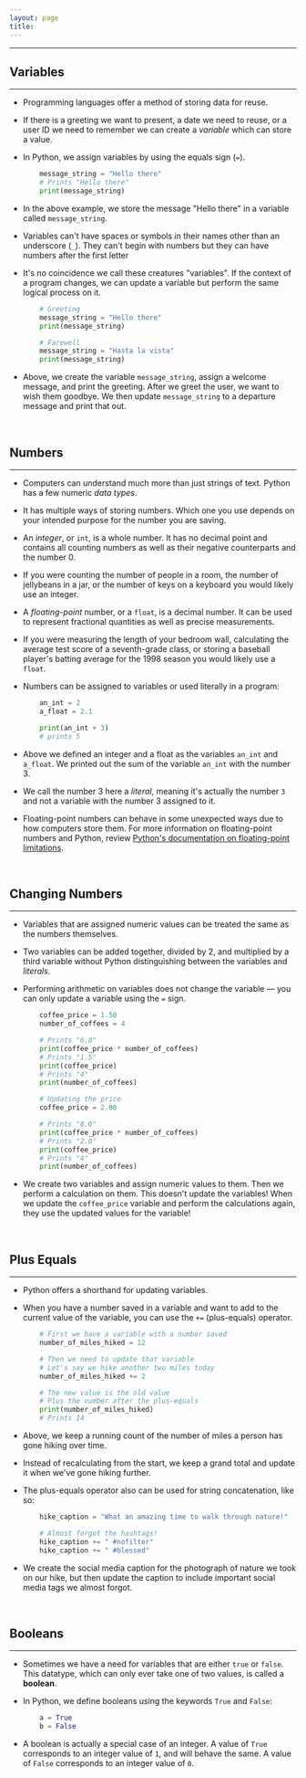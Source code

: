 ```yaml
---
layout: page
title:
---
```

***

## Variables
***

- Programming languages offer a method of storing data for reuse.

- If there is a greeting we want to present, a date we need to reuse, or a user ID we need to remember we can create a _variable_ which can store a value.

- In Python, we assign variables by using the equals sign (`=`).

    ```python
        message_string = "Hello there"
        # Prints "Hello there"
        print(message_string)
    ```

- In the above example, we store the message "Hello there" in a variable called `message_string`.

- Variables can't have spaces or symbols in their names other than an underscore (`_`). They can't begin with numbers but they can have numbers after the first letter

- It's no coincidence we call these creatures "variables". If the context of a program changes, we can update a variable but perform the same logical process on it.

    ```python
        # Greeting
        message_string = "Hello there"
        print(message_string)

        # Farewell
        message_string = "Hasta la vista"
        print(message_string)
    ```

- Above, we create the variable `message_string`, assign a welcome message, and print the greeting. After we greet the user, we want to wish them goodbye. We then update `message_string` to a departure message and print that out.

&nbsp;
## Numbers
***

- Computers can understand much more than just strings of text. Python has a few numeric _data types_.

- It has multiple ways of storing numbers. Which one you use depends on your intended purpose for the number you are saving.

- An _integer_, or `int`, is a whole number. It has no decimal point and contains all counting numbers as well as their negative counterparts and the number 0.

- If you were counting the number of people in a room, the number of jellybeans in a jar, or the number of keys on a keyboard you would likely use an integer.

- A _floating-point_ number, or a `float`, is a decimal number. It can be used to represent fractional quantities as well as precise measurements.

- If you were measuring the length of your bedroom wall, calculating the average test score of a seventh-grade class, or storing a baseball player's batting average for the 1998 season you would likely use a `float`.

- Numbers can be assigned to variables or used literally in a program:

    ```python
        an_int = 2
        a_float = 2.1

        print(an_int + 3)
        # prints 5
    ```

- Above we defined an integer and a float as the variables `an_int` and `a_float`. We printed out the sum of the variable `an_int` with the number 3.

- We call the number 3 here a _literal_, meaning it's actually the number `3` and not a variable with the number 3 assigned to it.

- Floating-point numbers can behave in some unexpected ways due to how computers store them. For more information on floating-point numbers and Python, review [Python's documentation on floating-point limitations](https://docs.python.org/3/tutorial/floatingpoint.html).

&nbsp;
## Changing Numbers
***

- Variables that are assigned numeric values can be treated the same as the numbers themselves.

- Two variables can be added together, divided by 2, and multiplied by a third variable without Python distinguishing between the variables and _literals_.

- Performing arithmetic on variables does not change the variable — you can only update a variable using the `=` sign.

    ```python
        coffee_price = 1.50
        number_of_coffees = 4

        # Prints "6.0"
        print(coffee_price * number_of_coffees)
        # Prints "1.5"
        print(coffee_price)
        # Prints "4"
        print(number_of_coffees)

        # Updating the price
        coffee_price = 2.00

        # Prints "8.0"
        print(coffee_price * number_of_coffees)
        # Prints "2.0"
        print(coffee_price)
        # Prints "4"
        print(number_of_coffees)
    ```

- We create two variables and assign numeric values to them. Then we perform a calculation on them. This doesn't update the variables! When we update the `coffee_price` variable and perform the calculations again, they use the updated values for the variable!

&nbsp;
## Plus Equals
***

- Python offers a shorthand for updating variables.

- When you have a number saved in a variable and want to add to the current value of the variable, you can use the `+=` (plus-equals) operator.

    ```python
        # First we have a variable with a number saved
        number_of_miles_hiked = 12

        # Then we need to update that variable
        # Let's say we hike another two miles today
        number_of_miles_hiked += 2

        # The new value is the old value
        # Plus the number after the plus-equals
        print(number_of_miles_hiked)
        # Prints 14
    ```

- Above, we keep a running count of the number of miles a person has gone hiking over time.

- Instead of recalculating from the start, we keep a grand total and update it when we've gone hiking further.

- The plus-equals operator also can be used for string concatenation, like so:

    ```python
        hike_caption = "What an amazing time to walk through nature!"

        # Almost forgot the hashtags!
        hike_caption += " #nofilter"
        hike_caption += " #blessed"
    ```

- We create the social media caption for the photograph of nature we took on our hike, but then update the caption to include important social media tags we almost forgot.

&nbsp;
## Booleans
***

- Sometimes we have a need for variables that are either `true` or `false`. This datatype, which can only ever take one of two values, is called a __boolean__.

- In Python, we define booleans using the keywords `True` and `False`:

    ```python
        a = True
        b = False
    ```

- A boolean is actually a special case of an integer. A value of `True` corresponds to an integer value of `1`, and will behave the same. A value of `False` corresponds to an integer value of `0`.